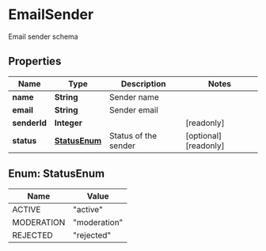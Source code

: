 

# EmailSender

Email sender schema

## Properties

| Name | Type | Description | Notes |
|------------ | ------------- | ------------- | -------------|
|**name** | **String** | Sender name |  |
|**email** | **String** | Sender email |  |
|**senderId** | **Integer** |  |  [readonly] |
|**status** | [**StatusEnum**](#StatusEnum) | Status of the sender |  [optional] [readonly] |



## Enum: StatusEnum

| Name | Value |
|---- | -----|
| ACTIVE | &quot;active&quot; |
| MODERATION | &quot;moderation&quot; |
| REJECTED | &quot;rejected&quot; |




